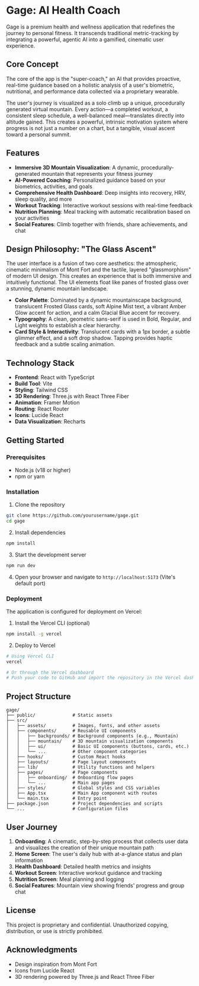 # Gage: AI Health Coach

Gage is a premium health and wellness application that redefines the journey to personal fitness. It transcends traditional metric-tracking by integrating a powerful, agentic AI into a gamified, cinematic user experience.

## Core Concept

The core of the app is the "super-coach," an AI that provides proactive, real-time guidance based on a holistic analysis of a user's biometric, nutritional, and performance data collected via a proprietary wearable.

The user's journey is visualized as a solo climb up a unique, procedurally generated virtual mountain. Every action—a completed workout, a consistent sleep schedule, a well-balanced meal—translates directly into altitude gained. This creates a powerful, intrinsic motivation system where progress is not just a number on a chart, but a tangible, visual ascent toward a personal summit.

## Features

- **Immersive 3D Mountain Visualization**: A dynamic, procedurally-generated mountain that represents your fitness journey
- **AI-Powered Coaching**: Personalized guidance based on your biometrics, activities, and goals
- **Comprehensive Health Dashboard**: Deep insights into recovery, HRV, sleep quality, and more
- **Workout Tracking**: Interactive workout sessions with real-time feedback
- **Nutrition Planning**: Meal tracking with automatic recalibration based on your activities
- **Social Features**: Climb together with friends, share achievements, and chat

## Design Philosophy: "The Glass Ascent"

The user interface is a fusion of two core aesthetics: the atmospheric, cinematic minimalism of Mont Fort and the tactile, layered "glassmorphism" of modern UI design. This creates an experience that is both immersive and intuitively functional. The UI elements float like panes of frosted glass over a stunning, dynamic mountain landscape.

- **Color Palette**: Dominated by a dynamic mountainscape background, translucent Frosted Glass cards, soft Alpine Mist text, a vibrant Amber Glow accent for action, and a calm Glacial Blue accent for recovery.
- **Typography**: A clean, geometric sans-serif is used in Bold, Regular, and Light weights to establish a clear hierarchy.
- **Card Style & Interactivity**: Translucent cards with a 1px border, a subtle glimmer effect, and a soft drop shadow. Tapping provides haptic feedback and a subtle scaling animation.

## Technology Stack

- **Frontend**: React with TypeScript
- **Build Tool**: Vite
- **Styling**: Tailwind CSS
- **3D Rendering**: Three.js with React Three Fiber
- **Animation**: Framer Motion
- **Routing**: React Router
- **Icons**: Lucide React
- **Data Visualization**: Recharts

## Getting Started

### Prerequisites

- Node.js (v18 or higher)
- npm or yarn

### Installation

1. Clone the repository
```bash
git clone https://github.com/yourusername/gage.git
cd gage
```

2. Install dependencies
```bash
npm install
```

3. Start the development server
```bash
npm run dev
```

4. Open your browser and navigate to `http://localhost:5173` (Vite's default port)

### Deployment

The application is configured for deployment on Vercel:

1. Install the Vercel CLI (optional)
```bash
npm install -g vercel
```

2. Deploy to Vercel
```bash
# Using Vercel CLI
vercel

# Or through the Vercel dashboard
# Push your code to GitHub and import the repository in the Vercel dashboard
```

## Project Structure

```
gage/
├── public/              # Static assets
├── src/
│   ├── assets/          # Images, fonts, and other assets
│   ├── components/      # Reusable UI components
│   │   ├── backgrounds/ # Background components (e.g., Mountain)
│   │   ├── mountain/    # 3D mountain visualization components
│   │   ├── ui/          # Basic UI components (buttons, cards, etc.)
│   │   └── ...          # Other component categories
│   ├── hooks/           # Custom React hooks
│   ├── layouts/         # Page layout components
│   ├── lib/             # Utility functions and helpers
│   ├── pages/           # Page components
│   │   ├── onboarding/  # Onboarding flow pages
│   │   └── ...          # Main app pages
│   ├── styles/          # Global styles and CSS variables
│   ├── App.tsx          # Main App component with routes
│   └── main.tsx         # Entry point
├── package.json         # Project dependencies and scripts
└── ...                  # Configuration files
```

## User Journey

1. **Onboarding**: A cinematic, step-by-step process that collects user data and visualizes the creation of their unique mountain path
2. **Home Screen**: The user's daily hub with at-a-glance status and plan information
3. **Health Dashboard**: Detailed health metrics and insights
4. **Workout Screen**: Interactive workout guidance and tracking
5. **Nutrition Screen**: Meal planning and logging
6. **Social Features**: Mountain view showing friends' progress and group chat

## License

This project is proprietary and confidential. Unauthorized copying, distribution, or use is strictly prohibited.

## Acknowledgments

- Design inspiration from Mont Fort
- Icons from Lucide React
- 3D rendering powered by Three.js and React Three Fiber